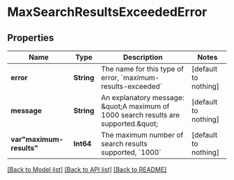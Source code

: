 # MaxSearchResultsExceededError


## Properties
Name | Type | Description | Notes
------------ | ------------- | ------------- | -------------
**error** | **String** | The name for this type of error, &#x60;maximum-results-exceeded&#x60; | [default to nothing]
**message** | **String** | An explanatory message: \&quot;A maximum of 1000 search results are supported.\&quot; | [default to nothing]
**var&quot;maximum-results&quot;** | **Int64** | The maximum number of search results supported, &#x60;1000&#x60; | [default to nothing]


[[Back to Model list]](../README.md#models) [[Back to API list]](../README.md#api-endpoints) [[Back to README]](../README.md)


